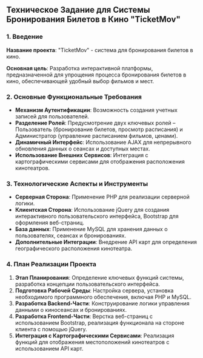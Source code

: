 ## Техническое Задание для Системы Бронирования Билетов в Кино "TicketMov"

### 1. Введение
**Название проекта**: "TicketMov" - система для бронирования билетов в кино.

**Основная цель**: Разработка интерактивной платформы, предназначенной для упрощения процесса бронирования билетов в кино, обеспечивающей удобный выбор фильмов и мест.

### 2. Основные Функциональные Требования
- **Механизм Аутентификации**: Возможность создания учетных записей для пользователей.
- **Разделение Ролей**: Предусмотрение двух ключевых ролей – Пользователь (бронирование билетов, просмотр расписания) и Администратор (управление расписанием фильмов, ценами).
- **Динамичный Интерфейс**: Использование AJAX для непрерывного обновления данных о сеансах и доступных местах.
- **Использование Внешних Сервисов**: Интеграция с картографическими сервисами для отображения расположения кинотеатров.

### 3. Технологические Аспекты и Инструменты
- **Серверная Сторона**: Применение PHP для реализации серверной логики.
- **Клиентская Сторона**: Использование jQuery для создания интерактивного пользовательского интерфейса, Bootstrap для оформления веб-страниц.
- **База данных**: Применение MySQL для хранения данных о пользователях, сеансах и бронированиях.
- **Дополнительные Интеграции**: Внедрение API карт для определения географического расположения кинотеатра.

### 4. План Реализации Проекта
1. **Этап Планирования**: Определение ключевых функций системы, разработка концепции пользовательского интерфейса.
2. **Подготовка Рабочей Среды**: Настройка сервера, установка необходимого программного обеспечения, включая PHP и MySQL.
3. **Разработка Backend-Части**: Конструирование логики управления данными о киносеансах и бронированиях.
4. **Разработка Frontend-Части**: Верстка веб-страниц с использованием Bootstrap, реализация функционала на стороне клиента с помощью jQuery.
5. **Интеграция с Картографическими Сервисами**: Реализация функций для отображения местоположений кинотеатров с использованием API карт.
